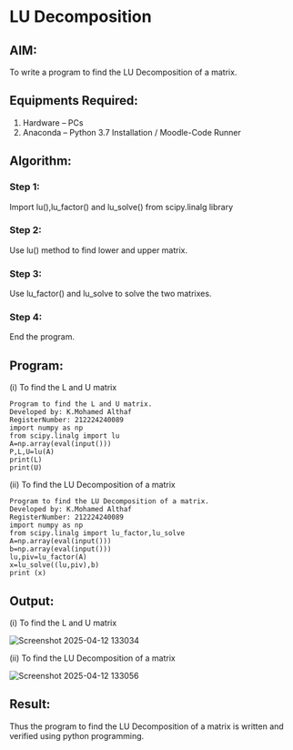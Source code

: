 # LU Decomposition 

## AIM:
To write a program to find the LU Decomposition of a matrix.

## Equipments Required:
1. Hardware – PCs
2. Anaconda – Python 3.7 Installation / Moodle-Code Runner

## Algorithm:
### Step 1:
Import lu(),lu_factor() and lu_solve() from scipy.linalg library
### Step 2:
Use lu() method to find lower and upper matrix.
### Step 3:
Use lu_factor() and lu_solve to solve the two matrixes.
### Step 4:
End the program.

## Program:
(i) To find the L and U matrix
```
Program to find the L and U matrix.
Developed by: K.Mohamed Althaf
RegisterNumber: 212224240089
import numpy as np
from scipy.linalg import lu
A=np.array(eval(input()))
P,L,U=lu(A)
print(L)
print(U)
```
(ii) To find the LU Decomposition of a matrix
```
Program to find the LU Decomposition of a matrix.
Developed by: K.Mohamed Althaf
RegisterNumber: 212224240089
import numpy as np
from scipy.linalg import lu_factor,lu_solve
A=np.array(eval(input()))
b=np.array(eval(input()))
lu,piv=lu_factor(A)
x=lu_solve((lu,piv),b)
print (x)
```

## Output:
(i) To find the L and U matrix

![Screenshot 2025-04-12 133034](https://github.com/user-attachments/assets/3b556a21-9e97-4677-99ea-d89367cb4a68)

(ii) To find the LU Decomposition of a matrix

![Screenshot 2025-04-12 133056](https://github.com/user-attachments/assets/ba57ac2b-3b6c-4ac1-904d-42d20cc882e9)

## Result:
Thus the program to find the LU Decomposition of a matrix is written and verified using python programming.

